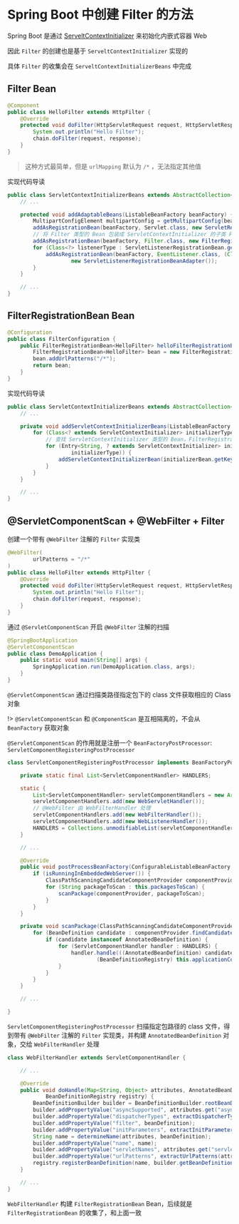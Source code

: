 # Spring Boot 中创建 Filter 的方法

Spring Boot 是通过 [ServeltContextInitializer](./web-initializer) 来初始化内嵌式容器 Web

因此 `Filter` 的创建也是基于 `ServeltContextInitializer` 实现的

具体 `Filter` 的收集会在 `ServeltContextInitializerBeans` 中完成

## Filter Bean

```java
@Component
public class HelloFilter extends HttpFilter {
    @Override
    protected void doFilter(HttpServletRequest request, HttpServletResponse response, FilterChain chain) throws IOException, ServletException {
        System.out.println("Hello Filter");
        chain.doFilter(request, response);
    }
}
```

> 这种方式最简单，但是 `urlMapping` 默认为 `/*` ，无法指定其他值

实现代码导读


```java
public class ServletContextInitializerBeans extends AbstractCollection<ServletContextInitializer> {
    // ...

    protected void addAdaptableBeans(ListableBeanFactory beanFactory) {
		MultipartConfigElement multipartConfig = getMultipartConfig(beanFactory);
		addAsRegistrationBean(beanFactory, Servlet.class, new ServletRegistrationBeanAdapter(multipartConfig));
        // 将 Filter 类型的 Bean 包装成 ServletContextInitializer 的子类 FilterRegistrationBean
		addAsRegistrationBean(beanFactory, Filter.class, new FilterRegistrationBeanAdapter());
		for (Class<?> listenerType : ServletListenerRegistrationBean.getSupportedTypes()) {
			addAsRegistrationBean(beanFactory, EventListener.class, (Class<EventListener>) listenerType,
					new ServletListenerRegistrationBeanAdapter());
		}
	}

    // ...
}
```

## FilterRegistrationBean Bean

```java
@Configuration
public class FilterConfiguration {
    public FilterRegistrationBean<HelloFilter> helloFilterRegistrationBean() {
        FilterRegistrationBean<HelloFilter> bean = new FilterRegistrationBean<>(new HelloFilter());
        bean.addUrlPatterns("/*");
        return bean;
    }
}
```

实现代码导读

```java
public class ServletContextInitializerBeans extends AbstractCollection<ServletContextInitializer> {
    // ...

    private void addServletContextInitializerBeans(ListableBeanFactory beanFactory) {
		for (Class<? extends ServletContextInitializer> initializerType : this.initializerTypes) {
            // 查找 ServletContextInitializer 类型的 Bean，FilterRegistrationBean 就是 ServletContextInitializer 的子类，在这里被找到
			for (Entry<String, ? extends ServletContextInitializer> initializerBean : getOrderedBeansOfType(beanFactory,
					initializerType)) {
				addServletContextInitializerBean(initializerBean.getKey(), initializerBean.getValue(), beanFactory);
			}
		}
	}

    // ...
}
```

## @ServletComponentScan + @WebFilter + Filter

创建一个带有 `@WebFilter` 注解的 `Filter` 实现类

```java
@WebFilter(
        urlPatterns = "/*"
)
public class HelloFilter extends HttpFilter {
    @Override
    protected void doFilter(HttpServletRequest request, HttpServletResponse response, FilterChain chain) throws IOException, ServletException {
        System.out.println("Hello Filter");
        chain.doFilter(request, response);
    }
}
```

通过 `@ServletComponentScan` 开启 `@WebFilter` 注解的扫描

```java
@SpringBootApplication
@ServletComponentScan
public class DemoApplication {
	public static void main(String[] args) {
		SpringApplication.run(DemoApplication.class, args);
	}
}
```

`@ServletComponentScan` 通过扫描类路径指定包下的 class 文件获取相应的 Class 对象

!> `@ServletComponentScan` 和 `@ComponentScan` 是互相隔离的，不会从 `BeanFactory` 获取对象

`@ServletComponentScan` 的作用就是注册一个 `BeanFactoryPostProcessor`: `ServletComponentRegisteringPostProcessor`

```java
class ServletComponentRegisteringPostProcessor implements BeanFactoryPostProcessor, ApplicationContextAware {

	private static final List<ServletComponentHandler> HANDLERS;

	static {
		List<ServletComponentHandler> servletComponentHandlers = new ArrayList<>();
		servletComponentHandlers.add(new WebServletHandler());
        // @WebFilter 由 WebFilterHandler 处理
		servletComponentHandlers.add(new WebFilterHandler());
		servletComponentHandlers.add(new WebListenerHandler());
		HANDLERS = Collections.unmodifiableList(servletComponentHandlers);
	}

    // ...

	@Override
	public void postProcessBeanFactory(ConfigurableListableBeanFactory beanFactory) throws BeansException {
		if (isRunningInEmbeddedWebServer()) {
			ClassPathScanningCandidateComponentProvider componentProvider = createComponentProvider();
			for (String packageToScan : this.packagesToScan) {
				scanPackage(componentProvider, packageToScan);
			}
		}
	}

	private void scanPackage(ClassPathScanningCandidateComponentProvider componentProvider, String packageToScan) {
		for (BeanDefinition candidate : componentProvider.findCandidateComponents(packageToScan)) {
			if (candidate instanceof AnnotatedBeanDefinition) {
				for (ServletComponentHandler handler : HANDLERS) {
					handler.handle(((AnnotatedBeanDefinition) candidate),
							(BeanDefinitionRegistry) this.applicationContext);
				}
			}
		}
	}

	// ...

}
```

`ServletComponentRegisteringPostProcessor` 扫描指定包路径的 class 文件，得到带有 `@WebFilter` 注解的 `Filter` 实现类，并构建 `AnnotatedBeanDefinition` 对象，交给 `WebFilterHandler` 处理

```java
class WebFilterHandler extends ServletComponentHandler {

    // ...

	@Override
	public void doHandle(Map<String, Object> attributes, AnnotatedBeanDefinition beanDefinition,
			BeanDefinitionRegistry registry) {
		BeanDefinitionBuilder builder = BeanDefinitionBuilder.rootBeanDefinition(FilterRegistrationBean.class);
		builder.addPropertyValue("asyncSupported", attributes.get("asyncSupported"));
		builder.addPropertyValue("dispatcherTypes", extractDispatcherTypes(attributes));
		builder.addPropertyValue("filter", beanDefinition);
		builder.addPropertyValue("initParameters", extractInitParameters(attributes));
		String name = determineName(attributes, beanDefinition);
		builder.addPropertyValue("name", name);
		builder.addPropertyValue("servletNames", attributes.get("servletNames"));
		builder.addPropertyValue("urlPatterns", extractUrlPatterns(attributes));
		registry.registerBeanDefinition(name, builder.getBeanDefinition());
	}

	// ...
}
```

`WebFilterHandler` 构建 `FilterRegistrationBean` Bean，后续就是 `FilterRegistrationBean` 的收集了，和上面一致

